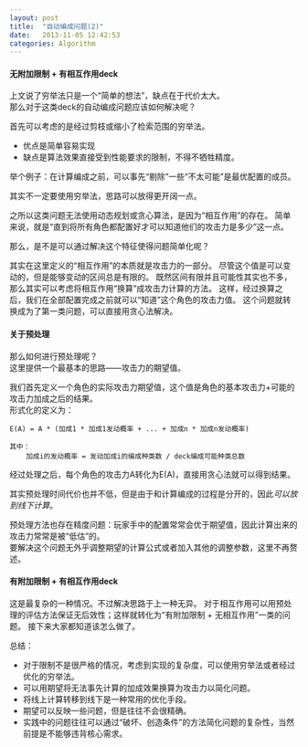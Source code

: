```yaml
---
layout: post
title:  "自动编成问题(2)"
date:   2013-11-05 12:42:53
categories: Algorithm
---
```


#### 无附加限制 + 有相互作用deck

上文说了穷举法只是一个“简单的想法”，缺点在于代价太大。  
那么对于这类deck的自动编成问题应该如何解决呢？

首先可以考虑的是经过剪枝或缩小了检索范围的穷举法。

* 优点是简单容易实现
* 缺点是算法效果直接受到性能要求的限制，不得不牺牲精度。

举个例子：在计算编成之前，可以事先“剔除”一些“不太可能”是最优配置的成员。

其实不一定要使用穷举法，思路可以放得更开阔一点。

之所以这类问题无法使用动态规划或贪心算法，是因为“相互作用”的存在。
简单来说，就是“直到将所有角色都配置好才可以知道他们的攻击力是多少”这一点。

那么，是不是可以通过解决这个特征使得问题简单化呢？

其实在这里定义的“相互作用”的本质就是攻击力的一部分。
尽管这个值是可以变动的，但是能够变动的区间总是有限的。
既然区间有限并且可能性其实也不多，那么其实可以考虑将相互作用“换算”成攻击力计算的方法。
这样，经过换算之后，我们在全部配置完成之前就可以“知道”这个角色的攻击力值。
这个问题就转换成为了第一类问题，可以直接用贪心法解决。

#### 关于预处理

那么如何进行预处理呢？  
这里提供一个最基本的思路——攻击力的期望值。

我们首先定义一个角色的实际攻击力期望值，这个值是角色的基本攻击力+可能的攻击力加成之后的结果。  
形式化的定义为：

	E(A) = A * (加成1 * 加成1发动概率 + ... + 加成n * 加成n发动概率)
	
	其中：
		加成i的发动概率 = 发动加成i的编成种类数 / deck编成可能种类总数

经过处理之后，每个角色的攻击力A转化为E(A)，直接用贪心法就可以得到结果。

其实预处理时间代价也并不低，但是由于和计算编成的过程是分开的，因此*可以放到线下计算*。

预处理方法也存在精度问题：玩家手中的配置常常会优于期望值，因此计算出来的攻击力常常是被“低估”的。  
要解决这个问题无外乎调整期望的计算公式或者加入其他的调整参数，这里不再赘述。

#### 有附加限制 + 有相互作用deck

这是最复杂的一种情况。不过解决思路于上一种无异。
对于相互作用可以用预处理的评估方法保证无后效性；这样就转化为“有附加限制 + 无相互作用”一类的问题。
接下来大家都知道该怎么做了。

总结：

* 对于限制不是很严格的情况，考虑到实现的复杂度，可以使用穷举法或者经过优化的穷举法。
* 可以用期望将无法事先计算的加成效果换算为攻击力以简化问题。
* 将线上计算转移到线下是一种常用的优化手段。
* 期望可以反映一些问题，但是往往不会很精确。
* 实践中的问题往往可以通过“破坏、创造条件”的方法简化问题的复杂性，当然前提是不能够违背核心需求。

